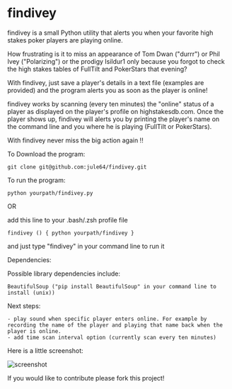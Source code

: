 findivey
========

findivey is a small Python utility that alerts you when your favorite high stakes poker players are playing online.


How frustrating is it to miss an appearance of Tom Dwan ("durrr") or Phil Ivey ("Polarizing") or the prodigy Isildur1 only because you forgot to check the high stakes tables of FullTilt and PokerStars that evening?

With findivey, just save a player's details in a text file (examples are provided) and the program alerts you as soon as the player is online! 

findivey works by scanning (every ten minutes) the "online" status of a player as displayed on the player's profile on highstakesdb.com.  Once the player shows up, findivey will alerts you by printing the player's name on the command line and you where he is playing (FullTilt or PokerStars).

With findivey never miss the big action again !!


To Download the program:

    git clone git@github.com:jule64/findivey.git


To run the program:

    python yourpath/findivey.py

OR

add this line to your .bash/.zsh profile file

	findivey () { python yourpath/findivey }

and just type "findivey" in your command line to run it


Dependencies:

Possible library dependencies include:

	BeautifulSoup ("pip install BeautifulSoup" in your command line to install (unix))


Next steps:

    - play sound when specific player enters online. For example by recording the name of the player and playing that name back when the player is online.
    - add time scan interval option (currently scan every ten minutes)


Here is a little screenshot:

![screenshot](https://raw.github.com/jule64/findivey/master/img/screenshot1.png)



If you would like to contribute please fork this project!


